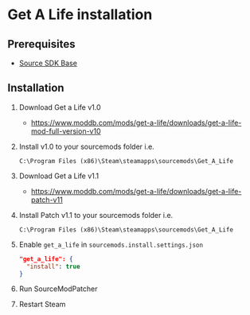 # Get A Life installation

## Prerequisites

- [Source SDK Base](../../../game-installation/game-installation/source-sdk-base.md)

## Installation

1. Download Get a Life v1.0

   - <https://www.moddb.com/mods/get-a-life/downloads/get-a-life-mod-full-version-v10>

2. Install v1.0 to your sourcemods folder i.e.

   ```text
   C:\Program Files (x86)\Steam\steamapps\sourcemods\Get_A_Life
   ```

3. Download Get a Life v1.1

   - <https://www.moddb.com/mods/get-a-life/downloads/get-a-life-patch-v11>

4. Install Patch v1.1  to your sourcemods folder i.e.

   ```text
   C:\Program Files (x86)\Steam\steamapps\sourcemods\Get_A_Life
   ```

5. Enable `get_a_life` in `sourcemods.install.settings.json`

   ```json
   "get_a_life": {
     "install": true
   }
   ```

6. Run SourceModPatcher
7. Restart Steam
